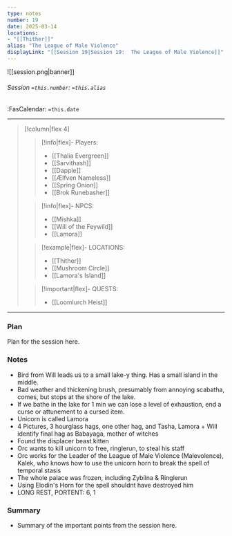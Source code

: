 ```yaml
---
type: notes
number: 19
date: 2025-03-14
locations:
- "[[Thither]]"
alias: "The League of Male Violence"
displayLink: "[[Session 19|Session 19:  The League of Male Violence]]"
---
```


![[session.png|banner]]
###### Session `=this.number`: `=this.alias`
<span class="sub2">:FasCalendar: `=this.date` </span>
___

> [!column|flex 4]
> 
>> [!info|flex]- Players:
>> - [[Thalia Evergreen]]
>> - [[Sarvithash]]
>> - [[Dapple]]
>> - [[Ælfven Nameless]]
>> - [[Spring Onion]]
>> - [[Brok Runebasher]]
> 
>> [!info|flex]- NPCS:
>> - [[Mishka]]
>> - [[Will of the Feywild]]
>> - [[Lamora]]
>
>> [!example|flex]- LOCATIONS:
>> - [[Thither]]
>> - [[Mushroom Circle]]
>> - [[Lamora's Island]]
>
>> [!important|flex]- QUESTS:
>> - [[Loomlurch Heist]]

---

### Plan
Plan for the session here.

### Notes
- Bird from Will leads us to a small lake-y thing. Has a small island in the middle.
- Bad weather and thickening brush, presumably from annoying scabatha, comes, but stops at the shore of the lake.
- If we bathe in the lake for 1 min we can lose a level of exhaustion, end a curse or attunement to a cursed item.
- Unicorn is called Lamora
- 4 Pictures, 3 hourglass hags, one other hag, and Tasha, Lamora + Will identify final hag as Babayaga, mother of witches
- Found the displacer beast kitten
- Orc wants to kill unicorn to free, ringlerun, to steal his staff
- Orc works for the Leader of the League of Male Violence (Malevolence), Kalek, who knows how to use the unicorn horn to break the spell of temporal stasis
- The whole palace was frozen, including Zybilna & Ringlerun
- Using Elodin's Horn for the spell shouldnt have destroyed him
- LONG REST, PORTENT: 6, 1

### Summary
- Summary of the important points from the session here.


